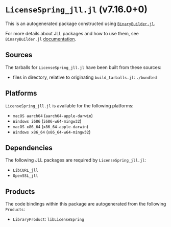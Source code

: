 # `LicenseSpring_jll.jl` (v7.16.0+0)

This is an autogenerated package constructed using [`BinaryBuilder.jl`](https://github.com/JuliaPackaging/BinaryBuilder.jl).

For more details about JLL packages and how to use them, see `BinaryBuilder.jl` [documentation](https://juliapackaging.github.io/BinaryBuilder.jl/dev/jll/).

## Sources

The tarballs for `LicenseSpring_jll.jl` have been built from these sources:

* files in directory, relative to originating `build_tarballs.jl`: `./bundled`

## Platforms

`LicenseSpring_jll.jl` is available for the following platforms:

* `macOS aarch64` (`aarch64-apple-darwin`)
* `Windows i686` (`i686-w64-mingw32`)
* `macOS x86_64` (`x86_64-apple-darwin`)
* `Windows x86_64` (`x86_64-w64-mingw32`)

## Dependencies

The following JLL packages are required by `LicenseSpring_jll.jl`:

* `LibCURL_jll`
* `OpenSSL_jll`

## Products

The code bindings within this package are autogenerated from the following `Products`:

* `LibraryProduct`: `libLicenseSpring`
